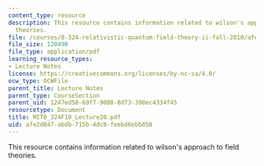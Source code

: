 ```yaml
---
content_type: resource
description: This resource contains information related to wilson's approach to field
  theories.
file: /courses/8-324-relativistic-quantum-field-theory-ii-fall-2010/afe2d047abdb715b4dc8feebd6ebb858_MIT8_324F10_Lecture20.pdf
file_size: 128490
file_type: application/pdf
learning_resource_types:
- Lecture Notes
license: https://creativecommons.org/licenses/by-nc-sa/4.0/
ocw_type: OCWFile
parent_title: Lecture Notes
parent_type: CourseSection
parent_uid: 1247ed58-69f7-9088-8d73-398ec4334f45
resourcetype: Document
title: MIT8_324F10_Lecture20.pdf
uid: afe2d047-abdb-715b-4dc8-feebd6ebb858
---
```

This resource contains information related to wilson's approach to field theories.